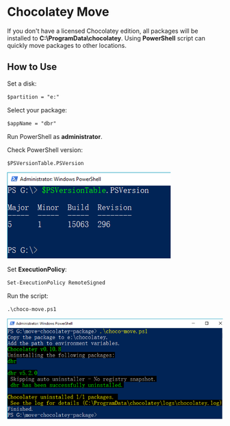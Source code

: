 # Chocolatey Move
If you don't have a licensed Chocolatey edition, all packages will be installed to **C:\ProgramData\chocolatey**. Using **PowerShell** script can quickly move packages to other locations.

## How to Use 
Set a disk:

```ps
$partition = "e:"
```

Select your package:

```ps
$appName = "dbr"
```

Run PowerShell as **administrator**.

Check PowerShell version:

```ps
$PSVersionTable.PSVersion
```

![Check PowerShell version](screenshots/powershell-version.PNG)

Set **ExecutionPolicy**:

```ps
Set-ExecutionPolicy RemoteSigned
```

Run the script:

```ps
.\choco-move.ps1
```

![Move chocolatey packages with PowerShell script](screenshots/powershell-chocolatey-package.PNG)
